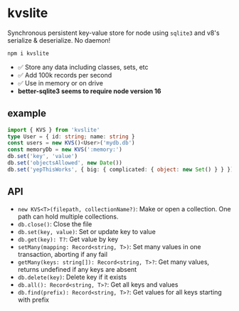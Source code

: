 # kvslite

Synchronous persistent key-value store for node using `sqlite3` and v8's serialize & deserialize. No daemon!

```sh
npm i kvslite
```

-   ✅ Store any data including classes, sets, etc
-   ✅ Add 100k records per second
-   ✅ Use in memory or on drive
-   **better-sqlite3 seems to require node version 16**

## example

```ts
import { KVS } from 'kvslite'
type User = { id: string; name: string }
const users = new KVS()<User>('mydb.db')
const memoryDb = new KVS(':memory:')
db.set('key', 'value')
db.set('objectsAllowed', new Date())
db.set('yepThisWorks', { big: { complicated: { object: new Set() } } })
```

## API

-   `new KVS<T>(filepath, collectionName?)`: Make or open a collection. One path can hold multiple collections.
-   `db.close()`: Close the file
-   `db.set(key, value)`: Set or update key to value
-   `db.get(key): T?`: Get value by key
-   `setMany(mapping: Record<string, T>)`: Set many values in one transaction, aborting if any fail
-   `getMany(keys: string[]): Record<string, T>?`: Get many values, returns undefined if any keys are absent
-   `db.delete(key)`: Delete key if it exists
-   `db.all(): Record<string, T>?`: Get all keys and values
-   `db.find(prefix): Record<string, T>?`: Get values for all keys starting with prefix
